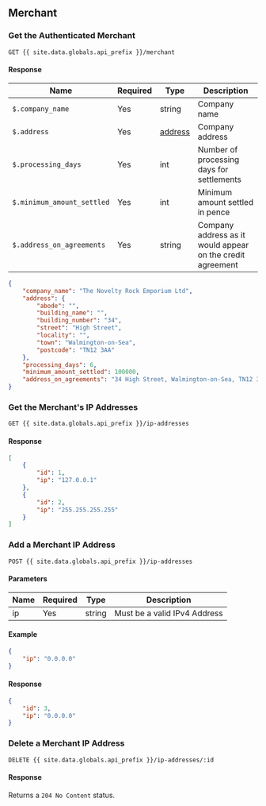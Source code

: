 ## Merchant

### Get the Authenticated Merchant

```
GET {{ site.data.globals.api_prefix }}/merchant
```

#### Response

Name | Required | Type | Description
--- | --- | --- | ---
`$.company_name` | Yes | string | Company name
`$.address` | Yes | [address](#address) | Company address
`$.processing_days` | Yes | int | Number of processing days for settlements
`$.minimum_amount_settled` | Yes | int | Minimum amount settled in pence
`$.address_on_agreements` | Yes | string | Company address as it would appear on the credit agreement

```json
{
    "company_name": "The Novelty Rock Emporium Ltd",
    "address": {
        "abode": "",
        "building_name": "",
        "building_number": "34",
        "street": "High Street",
        "locality": "",
        "town": "Walmington-on-Sea",
        "postcode": "TN12 3AA"
    },
    "processing_days": 6,
    "minimum_amount_settled": 100000,
    "address_on_agreements": "34 High Street, Walmington-on-Sea, TN12 3AA"
}
```

### Get the Merchant's IP Addresses

```
GET {{ site.data.globals.api_prefix }}/ip-addresses
```

#### Response

```json
[
    {
        "id": 1,
        "ip": "127.0.0.1"
    },
    {
        "id": 2,
        "ip": "255.255.255.255"
    }
]
```

### Add a Merchant IP Address

```
POST {{ site.data.globals.api_prefix }}/ip-addresses
```

#### Parameters

Name | Required | Type | Description
--- | --- | --- | ---
ip | Yes | string | Must be a valid IPv4 Address

#### Example

```json
{
    "ip": "0.0.0.0"
}
```

#### Response

```json
{
    "id": 3,
    "ip": "0.0.0.0"
}
```

### Delete a Merchant IP Address

```
DELETE {{ site.data.globals.api_prefix }}/ip-addresses/:id
```

#### Response

Returns a `204 No Content` status.
